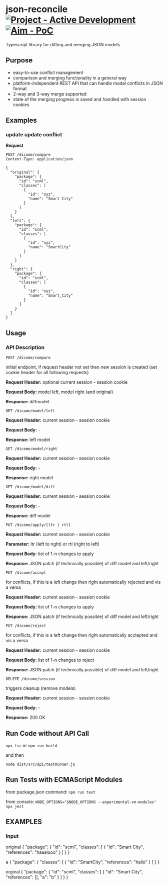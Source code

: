# json-reconcile [![Project - Active Development](https://img.shields.io/badge/Project-Active-2ea44f)](https://github.com/eclipsesource/.github/blob/main/repository-classification.md) [![Aim - PoC](https://img.shields.io/badge/Aim-PoC-a45b2e)](https://github.com/eclipsesource/.github/blob/main/repository-classification.md)

Typescript library for diffing and merging JSON models

## Purpose

- easy-to-use conflict management
- comparison and merging functionality in a general way
- platform-independent REST API that can handle model conflicts in JSON format
- 2-way and 3-way merge supported
- state of the merging progress is saved and handled with session cookies

## Examples

### update update conflict

**Request**
```
POST /dicome/compare
Content-Type: application/json

{
  "original": {
    "package": {
      "id": "scml",
      "classes": [
        {
          "id": "xyz",
          "name": "Smart City"
        }
      ]
    }
  },
  "left": {
    "package": {
      "id": "scml",
      "classes": [
        {
          "id": "xyz",
          "name": "SmartCity"
        }
      ]
    }
  },
  "right": {
    "package": {
      "id": "scml",
      "classes": [
        {
          "id": "xyz",
          "name": "Smart_City"
        }
      ]
    }
  }
}
```

## Usage

### API Description

```
POST /dicome/compare
```
initial endpoint, if request header not set then new session is created (set cookie header for all following requests)

**Request Header:** optional current session - session cookie

**Request Body:** model left, model right (and original)

**Response:** diffmodel

```
GET /dicome/model/left
```
**Request Header:** current session - session cookie

**Request Body:** -

**Response:** left model

```
GET /dicome/model/right
```
**Request Header:** current session - session cookie

**Request Body:** -

**Response:** right model

```
GET /dicome/model/diff
```
**Request Header:** current session - session cookie

**Request Body:** -

**Response:** diff model

```
PUT /dicome/apply/[ltr | rtl]
```
**Request Header:** current session - session cookie

**Parameter:** ltr (left to right) or rtl (right to left)

**Request Body:** list of 1-n changes to apply

**Response:** JSON patch (if technically possible) of diff model and left/right

```
PUT /dicome/accept
```
for conflicts, if this is a left change then right automatically rejected and vis a versa

**Request Header:** current session - session cookie

**Request Body:** list of 1-n changes to apply

**Response:** JSON patch (if technically possible) of diff model and left/right

```
PUT /dicome/reject
```
for conflicts, if this is a left change then right automatically acctepted and vis a versa

**Request Header:** current session - session cookie

**Request Body:** list of 1-n changes to reject

**Response:** JSON patch (if technically possible) of diff model and left/right

```
DELETE /dicome/session
```
triggers cleanup (remove models)

**Request Header:** current session - session cookie

**Request Body:** -

**Response:** 200 OK

## Run Code without API Call

``` npx tsc ``` or ``` npm run build ```

and then

``` node dist/src/api/testRunner.js ```

## Run Tests with ECMAScript Modules

from package.json command:
``` npm run test ```

from console:
``` NODE_OPTIONS="$NODE_OPTIONS --experimental-vm-modules" npx jest ```

## EXAMPLES

### Input

original
{
  "package": {
    "id": "scml",
    "classes": [
      {
        "id": "Smart City",
        "references": "haaalooo"
      }
    ]
  }
}

a
{
  "package": {
    "classes": [
      {
        "id": "SmartCity",
        "references": "hallo"
      }
    ]
  }
}

orginal
{
  "package": {
    "id": "scml",
    "classes": [
      {
        "id": "Smart City",
        "references": [],
        "a": "b"
      }
      ]
  }
}
